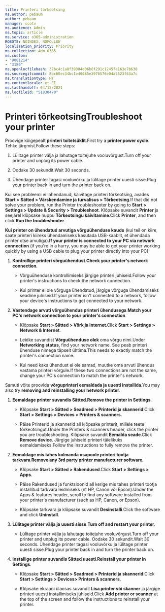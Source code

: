 ```yaml
---
title: Printeri tõrkeotsing
ms.author: pebaum
author: pebaum
manager: scotv
ms.audience: Admin
ms.topic: article
ms.service: o365-administration
ROBOTS: NOINDEX, NOFOLLOW
localization_priority: Priority
ms.collection: Adm_O365
ms.custom:
- "9001214"
- "3186"
ms.openlocfilehash: 37bc4c1a8f39084e06b6f291c1245fa163e7b638
ms.sourcegitcommit: 8bc60ec34bc1e40685e3976576e04a2623f63a7c
ms.translationtype: HT
ms.contentlocale: et-EE
ms.lasthandoff: 04/15/2021
ms.locfileid: "51830470"
---
```

# <a name="troubleshoot-your-printer"></a><span data-ttu-id="e5dde-102">Printeri tõrkeotsing</span><span class="sxs-lookup"><span data-stu-id="e5dde-102">Troubleshoot your printer</span></span>

<span data-ttu-id="e5dde-103">Proovige kõigepealt **printeri toitetsüklit**.</span><span class="sxs-lookup"><span data-stu-id="e5dde-103">First try a **printer power cycle**.</span></span> <span data-ttu-id="e5dde-104">Tehke järgmist.</span><span class="sxs-lookup"><span data-stu-id="e5dde-104">Follow these steps:</span></span>

1. <span data-ttu-id="e5dde-105">Lülitage printer välja ja lahutage toitejuhe vooluvõrgust.</span><span class="sxs-lookup"><span data-stu-id="e5dde-105">Turn off your printer and unplug its power cable.</span></span>

2. <span data-ttu-id="e5dde-106">Oodake 30 sekundit.</span><span class="sxs-lookup"><span data-stu-id="e5dde-106">Wait 30 seconds.</span></span>

3. <span data-ttu-id="e5dde-107">Ühendage printer tagasi vooluvõrku ja lülitage printer uuesti sisse.</span><span class="sxs-lookup"><span data-stu-id="e5dde-107">Plug your printer back in and turn the printer back on.</span></span>

<span data-ttu-id="e5dde-108">Kui see probleemi ei lahendanud, käivitage printeri tõrkeotsing, avades **Start > Sätted > Värskendamine ja turvalisus > Tõrkeotsing**.</span><span class="sxs-lookup"><span data-stu-id="e5dde-108">If that did not solve your problem, run the Printer troubleshooter by going to **Start > Settings > Update & Security > Troubleshoot**.</span></span> <span data-ttu-id="e5dde-109">Klõpsake suvandit **Printer** ja seejärel klõpsake nuppu **Tõrkeotsingu käivitamine**.</span><span class="sxs-lookup"><span data-stu-id="e5dde-109">Click **Printer**, and then click **Run the troubleshooter**.</span></span>

<span data-ttu-id="e5dde-110">**Kui printer on ühendatud arvutiga võrguühenduse kaudu** (kui teil on kiire, saate printeri kiireks ühendamiseks kasutada USB-kaablit, et ühendada printer otse arvutiga).</span><span class="sxs-lookup"><span data-stu-id="e5dde-110">**If your printer is connected to your PC via network connection** (if you're in a hurry, you may be able to get your printer working quickly by using a USB cable to plug your printer directly into your PC):</span></span>

1. <span data-ttu-id="e5dde-111">**Kontrollige printeri võrguühendust**.</span><span class="sxs-lookup"><span data-stu-id="e5dde-111">**Check your printer's network connection**.</span></span>
    
    - <span data-ttu-id="e5dde-112">Võrguühenduse kontrollimiseks järgige printeri juhiseid.</span><span class="sxs-lookup"><span data-stu-id="e5dde-112">Follow your printer's instructions to check the network connection.</span></span>

    - <span data-ttu-id="e5dde-113">Kui printer ei ole võrguga ühendatud, järgige võrguga ühendamiseks seadme juhiseid.</span><span class="sxs-lookup"><span data-stu-id="e5dde-113">If your printer isn't connected to a network, follow your device's instructions to get connected to your network.</span></span>

2. <span data-ttu-id="e5dde-114">**Vastendage arvuti võrguühendus printeri ühendusega**.</span><span class="sxs-lookup"><span data-stu-id="e5dde-114">**Match your PC's network connection to your printer's connection**.</span></span>

    - <span data-ttu-id="e5dde-115">Klõpsake **Start > Sätted > Võrk ja Internet**.</span><span class="sxs-lookup"><span data-stu-id="e5dde-115">Click **Start > Settings > Network & Internet**.</span></span>

    - <span data-ttu-id="e5dde-116">Leidke suvandist **Võrguühenduse olek** oma võrgu nimi.</span><span class="sxs-lookup"><span data-stu-id="e5dde-116">Under **Networking status**, find your network name.</span></span> <span data-ttu-id="e5dde-117">See peab printeri ühenduse nimega täpselt ühtima.</span><span class="sxs-lookup"><span data-stu-id="e5dde-117">This needs to exactly match the printer's connection name.</span></span>

    - <span data-ttu-id="e5dde-118">Kui need kaks ühendust ei ole samad, muutke oma arvuti ühendus vastama printeri võrgule.</span><span class="sxs-lookup"><span data-stu-id="e5dde-118">If these two connections are not the same, change your PC's connection to match the printer's network.</span></span>

<span data-ttu-id="e5dde-119">Samuti võite proovida **võrguprinteri eemaldada ja uuesti installida**.</span><span class="sxs-lookup"><span data-stu-id="e5dde-119">You may also try **removing and reinstalling your network printer**:</span></span>

1. <span data-ttu-id="e5dde-120">**Eemaldage printer suvandis Sätted**.</span><span class="sxs-lookup"><span data-stu-id="e5dde-120">**Remove the printer in Settings**.</span></span>

    - <span data-ttu-id="e5dde-121">Klõpsake **Start > Sätted > Seadmed > Printerid ja skannerid**.</span><span class="sxs-lookup"><span data-stu-id="e5dde-121">Click **Start > Settings > Devices > Printers & scanners**.</span></span>

    - <span data-ttu-id="e5dde-122">Päise Printerid ja skannerid all klõpsake printerit, millele teete tõrkeotsingut.</span><span class="sxs-lookup"><span data-stu-id="e5dde-122">Under the Printers & scanners header, click the printer you are troubleshooting.</span></span> <span data-ttu-id="e5dde-123">Klõpsake suvandit **Eemalda seade**.</span><span class="sxs-lookup"><span data-stu-id="e5dde-123">Click **Remove device**.</span></span> <span data-ttu-id="e5dde-124">Järgige juhiseid printeri täielikuks eemaldamiseks.</span><span class="sxs-lookup"><span data-stu-id="e5dde-124">Follow the instructions to fully remove the printer.</span></span>

2. <span data-ttu-id="e5dde-125">**Eemaldage mis tahes kolmanda osapoole printeri tootja tarkvara**.</span><span class="sxs-lookup"><span data-stu-id="e5dde-125">**Remove any 3rd party printer manufacturer software**.</span></span>

    - <span data-ttu-id="e5dde-126">Klõpsake **Start > Sätted > Rakendused**.</span><span class="sxs-lookup"><span data-stu-id="e5dde-126">Click **Start > Settings > Apps**.</span></span>

    - <span data-ttu-id="e5dde-127">Päise Rakendused ja funktsioonid all kerige mis tahes printeri tootja installitud tarkvara leidmiseks (nt HP, Canon või Epson).</span><span class="sxs-lookup"><span data-stu-id="e5dde-127">Under the Apps & features header, scroll to find any software installed from your printer's manufacturer (such as HP, Canon, or Epson).</span></span>

    - <span data-ttu-id="e5dde-128">Klõpsake tarkvara ja klõpsake suvandit **Desinstalli**.</span><span class="sxs-lookup"><span data-stu-id="e5dde-128">Click the software and click **Uninstall**.</span></span>

3. <span data-ttu-id="e5dde-129">**Lülitage printer välja ja uuesti sisse**.</span><span class="sxs-lookup"><span data-stu-id="e5dde-129">**Turn off and restart your printer**.</span></span>

    - <span data-ttu-id="e5dde-130">Lülitage printer välja ja lahutage toitejuhe vooluvõrgust.</span><span class="sxs-lookup"><span data-stu-id="e5dde-130">Turn off your printer and unplug its power cable.</span></span> <span data-ttu-id="e5dde-131">Oodake 30 sekundit.</span><span class="sxs-lookup"><span data-stu-id="e5dde-131">Wait 30 seconds.</span></span> <span data-ttu-id="e5dde-132">Ühendage printer tagasi vooluvõrku ja lülitage printer uuesti sisse.</span><span class="sxs-lookup"><span data-stu-id="e5dde-132">Plug your printer back in and turn the printer back on.</span></span>

4. <span data-ttu-id="e5dde-133">**Installige printer suvandis Sätted uuesti**.</span><span class="sxs-lookup"><span data-stu-id="e5dde-133">**Reinstall your printer in Settings**.</span></span>

    - <span data-ttu-id="e5dde-134">Klõpsake **Start > Sätted > Seadmed > Printerid ja skannerid**.</span><span class="sxs-lookup"><span data-stu-id="e5dde-134">Click **Start > Settings > Devices> Printers & scanners**.</span></span>
 
    - <span data-ttu-id="e5dde-135">Klõpsake ekraani ülaosas suvandit **Lisa printer või skanner** ja järgige printeri uuesti installimiseks juhiseid.</span><span class="sxs-lookup"><span data-stu-id="e5dde-135">Click **Add printer or scanner** at the top of the screen and follow the instructions to reinstall your printer.</span></span>
